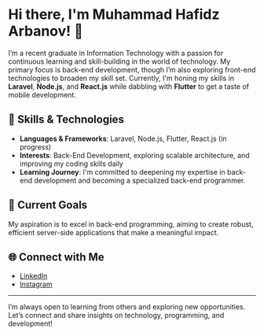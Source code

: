 # Hi there, I'm Muhammad Hafidz Arbanov! 👋

I’m a recent graduate in Information Technology with a passion for continuous learning and skill-building in the world of technology. My primary focus is back-end development, though I’m also exploring front-end technologies to broaden my skill set. Currently, I'm honing my skills in **Laravel**, **Node.js**, and **React.js** while dabbling with **Flutter** to get a taste of mobile development.

## 🔧 Skills & Technologies
- **Languages & Frameworks**: Laravel, Node.js, Flutter, React.js (in progress)
- **Interests**: Back-End Development, exploring scalable architecture, and improving my coding skills daily
- **Learning Journey**: I'm committed to deepening my expertise in back-end development and becoming a specialized back-end programmer.

## 🌱 Current Goals
My aspiration is to excel in back-end programming, aiming to create robust, efficient server-side applications that make a meaningful impact.

## 🌐 Connect with Me
- [LinkedIn](https://www.linkedin.com/in/emhafis)
- [Instagram](https://www.instagram.com/apitarbanov)

---

I’m always open to learning from others and exploring new opportunities. Let’s connect and share insights on technology, programming, and development!
